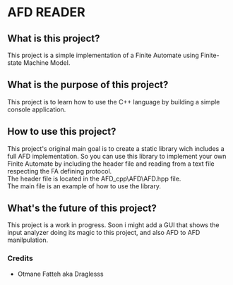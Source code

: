 <h1>AFD READER</h1>

<h2>What is this project?</h2>
This project is a simple implementation of a Finite Automate using Finite-state Machine Model.

<h2>What is the purpose of this project?</h2>
This project is to learn how to use the C++ language by building a simple console application.

<h2>How to use this project?</h2>
This project's original main goal is to create a static library wich includes a full AFD implementation.
So you can use this library to implement your own Finite Automate by including the header file and reading from a text file respecting the FA defining protocol. <br>
The header file is located in the AFD_cpp\AFD\AFD.hpp file.<br>
The main file is an example of how to use the library.

<h2>What's the future of this project?</h2>
This project is a work in progress.
Soon i might add a GUI that shows the input analyzer doing its magic to this project, and also AFD to AFD manilpulation.

<h3>Credits</h3>
<ul>
<li>Otmane Fatteh aka Draglesss</li>
</ul>